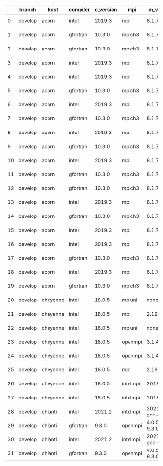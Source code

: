 |    | branch   | host     | compiler   | c_version   | mpi      | m_version          | o_g   | os    | build   |   u_pass |   u_fail |   s_pass |   s_fail |   e_pass |   e_fail |   nuopc_pass |   nuopc_fail | artifacts_hash                                                                                                  | modified                   |
|----|----------|----------|------------|-------------|----------|--------------------|-------|-------|---------|----------|----------|----------|----------|----------|----------|--------------|--------------|-----------------------------------------------------------------------------------------------------------------|----------------------------|
|  0 | develop  | acorn    | intel      | 2019.3      | mpi      | 8.1.7              | g     | Linux | Fail    |          |          |          |          |          |          |           50 |            0 | [artifacts](https://github.com/esmf-org/esmf-test-artifacts-new/tree/None/)                                     | 2022-03-08 16:18:44.599133 |
|  1 | develop  | acorn    | gfortran   | 10.3.0      | mpich3   | 8.1.7              | O     | Linux | Fail    |          |          |          |          |          |          |           50 |            0 | [artifacts](https://github.com/esmf-org/esmf-test-artifacts-new/tree/None/)                                     | 2022-03-08 16:18:44.599222 |
|  2 | develop  | acorn    | gfortran   | 10.3.0      | mpich3   | 8.1.7              | g     | Linux | Fail    |          |          |          |          |          |          |           50 |            0 | [artifacts](https://github.com/esmf-org/esmf-test-artifacts-new/tree/None/)                                     | 2022-03-08 16:18:44.599257 |
|  3 | develop  | acorn    | intel      | 2019.3      | mpi      | 8.1.7              | O     | Linux | Fail    |          |          |          |          |          |          |           50 |            0 | [artifacts](https://github.com/esmf-org/esmf-test-artifacts-new/tree/None/)                                     | 2022-03-08 16:18:44.599288 |
|  4 | develop  | acorn    | intel      | 2019.3      | mpi      | 8.1.7              | g     | Linux | Fail    |          |          |          |          |          |          |           50 |            0 | [artifacts](https://github.com/esmf-org/esmf-test-artifacts-new/tree/None/)                                     | 2022-03-08 16:20:54.332374 |
|  5 | develop  | acorn    | gfortran   | 10.3.0      | mpich3   | 8.1.7              | g     | Linux | Fail    |          |          |          |          |          |          |           50 |            0 | [artifacts](https://github.com/esmf-org/esmf-test-artifacts-new/tree/None/)                                     | 2022-03-08 16:20:54.332435 |
|  6 | develop  | acorn    | intel      | 2019.3      | mpi      | 8.1.7              | O     | Linux | Fail    |          |          |          |          |          |          |           50 |            0 | [artifacts](https://github.com/esmf-org/esmf-test-artifacts-new/tree/None/)                                     | 2022-03-08 16:20:54.332464 |
|  7 | develop  | acorn    | gfortran   | 10.3.0      | mpich3   | 8.1.7              | O     | Linux | Fail    |          |          |          |          |          |          |           50 |            0 | [artifacts](https://github.com/esmf-org/esmf-test-artifacts-new/tree/None/)                                     | 2022-03-08 16:20:54.332491 |
|  8 | develop  | acorn    | intel      | 2019.3      | mpi      | 8.1.7              | g     | Linux | Fail    |          |          |          |          |          |          |           50 |            0 | [artifacts](https://github.com/esmf-org/esmf-test-artifacts-new/tree/None/)                                     | 2022-03-08 16:21:29.622214 |
|  9 | develop  | acorn    | gfortran   | 10.3.0      | mpich3   | 8.1.7              | g     | Linux | Fail    |          |          |          |          |          |          |           50 |            0 | [artifacts](https://github.com/esmf-org/esmf-test-artifacts-new/tree/None/)                                     | 2022-03-08 16:21:29.622285 |
| 10 | develop  | acorn    | intel      | 2019.3      | mpi      | 8.1.7              | O     | Linux | Fail    |          |          |          |          |          |          |           50 |            0 | [artifacts](https://github.com/esmf-org/esmf-test-artifacts-new/tree/None/)                                     | 2022-03-08 16:21:29.622318 |
| 11 | develop  | acorn    | gfortran   | 10.3.0      | mpich3   | 8.1.7              | O     | Linux | Fail    |          |          |          |          |          |          |           50 |            0 | [artifacts](https://github.com/esmf-org/esmf-test-artifacts-new/tree/None/)                                     | 2022-03-08 16:21:29.622349 |
| 12 | develop  | acorn    | gfortran   | 10.3.0      | mpich3   | 8.1.7              | O     | Linux | Fail    |          |          |          |          |          |          |           50 |            0 | [artifacts](https://github.com/esmf-org/esmf-test-artifacts-new/tree/None/)                                     | 2022-03-08 16:22:08.079459 |
| 13 | develop  | acorn    | intel      | 2019.3      | mpi      | 8.1.7              | g     | Linux | Fail    |          |          |          |          |          |          |           50 |            0 | [artifacts](https://github.com/esmf-org/esmf-test-artifacts-new/tree/None/)                                     | 2022-03-08 16:22:08.079531 |
| 14 | develop  | acorn    | gfortran   | 10.3.0      | mpich3   | 8.1.7              | g     | Linux | Fail    |          |          |          |          |          |          |           50 |            0 | [artifacts](https://github.com/esmf-org/esmf-test-artifacts-new/tree/None/)                                     | 2022-03-08 16:22:08.079564 |
| 15 | develop  | acorn    | intel      | 2019.3      | mpi      | 8.1.7              | O     | Linux | Fail    |          |          |          |          |          |          |           50 |            0 | [artifacts](https://github.com/esmf-org/esmf-test-artifacts-new/tree/None/)                                     | 2022-03-08 16:22:08.079594 |
| 16 | develop  | acorn    | intel      | 2019.3      | mpi      | 8.1.7              | O     | Linux | Fail    |    13685 |        0 |       49 |        0 |       80 |        0 |           50 |            0 | [artifacts](https://github.com/esmf-org/esmf-test-artifacts-new/tree/37d001e59f489246e87e4adde8109d783708e90c/) | 2022-03-08 16:57:35.808764 |
| 17 | develop  | acorn    | gfortran   | 10.3.0      | mpich3   | 8.1.7              | O     | Linux | Fail    |    13685 |        0 |       49 |        0 |       80 |        0 |           50 |            0 | [artifacts](https://github.com/esmf-org/esmf-test-artifacts-new/tree/78f1afd5ffa13e304e99795c1cb3121fb492568a/) | 2022-03-08 16:57:35.808782 |
| 18 | develop  | acorn    | intel      | 2019.3      | mpi      | 8.1.7              | g     | Linux | Fail    |    13685 |        0 |       49 |        0 |       80 |        0 |           50 |            0 | [artifacts](https://github.com/esmf-org/esmf-test-artifacts-new/tree/159fcf9b83c64b2ca9144b5610dbcb5419e6885e/) | 2022-03-08 16:57:35.808785 |
| 19 | develop  | acorn    | gfortran   | 10.3.0      | mpich3   | 8.1.7              | g     | Linux | Fail    |    13685 |        0 |       49 |        0 |       80 |        0 |           50 |            0 | [artifacts](https://github.com/esmf-org/esmf-test-artifacts-new/tree/7129810731714dfd62e3a2050af51efedf723c37/) | 2022-03-08 16:57:35.808787 |
| 20 | develop  | cheyenne | intel      | 18.0.5      | mpiuni   | none               | g     | Linux | Fail    |    12158 |        0 |        8 |        0 |       43 |        0 |            0 |           50 | [artifacts](https://github.com/esmf-org/esmf-test-artifacts-new/tree/1d7990bae5546f0aa6bc054d966f3879f8dc4ee9/) | 2022-03-08 16:57:37.528468 |
| 21 | develop  | cheyenne | intel      | 18.0.5      | mpt      | 2.19               | g     | Linux | Fail    |    13685 |        0 |       49 |        0 |       80 |        0 |           50 |            0 | [artifacts](https://github.com/esmf-org/esmf-test-artifacts-new/tree/85960f541739cef67d170118f3f7414e07f36569/) | 2022-03-08 16:57:37.528481 |
| 22 | develop  | cheyenne | intel      | 18.0.5      | mpiuni   | none               | O     | Linux | Fail    |    12158 |        0 |        8 |        0 |       43 |        0 |            0 |           50 | [artifacts](https://github.com/esmf-org/esmf-test-artifacts-new/tree/dce37d167c6e7fff74357fe224cc6bd37e36c5e1/) | 2022-03-08 16:57:37.528484 |
| 23 | develop  | cheyenne | intel      | 18.0.5      | openmpi  | 3.1.4              | g     | Linux | Fail    |    13685 |        0 |       49 |        0 |       80 |        0 |           50 |            0 | [artifacts](https://github.com/esmf-org/esmf-test-artifacts-new/tree/7bfbb5cd93809082db8f5f8cdd9d89dd705cc6d9/) | 2022-03-08 16:57:37.528486 |
| 24 | develop  | cheyenne | intel      | 18.0.5      | openmpi  | 3.1.4              | O     | Linux | Fail    |    13685 |        0 |       49 |        0 |       80 |        0 |           50 |            0 | [artifacts](https://github.com/esmf-org/esmf-test-artifacts-new/tree/7f234936b49d1cee5bea83d20cb89e1733e7f5bf/) | 2022-03-08 16:57:37.528488 |
| 25 | develop  | cheyenne | intel      | 18.0.5      | mpt      | 2.19               | O     | Linux | Fail    |    13685 |        0 |       49 |        0 |       80 |        0 |           50 |            0 | [artifacts](https://github.com/esmf-org/esmf-test-artifacts-new/tree/9d37a0b49e6617da09fe5262c334aae0f59410d7/) | 2022-03-08 16:57:37.528490 |
| 26 | develop  | cheyenne | intel      | 18.0.5      | intelmpi | 2018.4.274         | g     | Linux | Fail    |    13685 |        0 |       49 |        0 |       80 |        0 |           50 |            0 | [artifacts](https://github.com/esmf-org/esmf-test-artifacts-new/tree/b41ad1ba6bdb8bf24751b1260e7563d4cad8ab76/) | 2022-03-08 16:57:37.528492 |
| 27 | develop  | cheyenne | intel      | 18.0.5      | intelmpi | 2018.4.274         | O     | Linux | Fail    |    13685 |        0 |       49 |        0 |       80 |        0 |           50 |            0 | [artifacts](https://github.com/esmf-org/esmf-test-artifacts-new/tree/dea8c8633acce12a8e87190885df327ff5537c69/) | 2022-03-08 16:57:37.528494 |
| 28 | develop  | chianti  | intel      | 2021.2      | intelmpi | 2021.2.0-gcc-9.3.0 | g     | Linux | Fail    |    13685 |        0 |       49 |        0 |       80 |        0 |           44 |            6 | [artifacts](https://github.com/esmf-org/esmf-test-artifacts-new/tree/91ba61b77840d3208e38eac0886ece2d869085fe/) | 2022-03-08 16:57:38.669392 |
| 29 | develop  | chianti  | gfortran   | 9.3.0       | openmpi  | 4.0.5-gcc-9.3.0    | O     | Linux | Fail    |    13685 |        0 |       49 |        0 |       80 |        0 |           44 |            6 | [artifacts](https://github.com/esmf-org/esmf-test-artifacts-new/tree/3b43c0526717283451d4cfcf087c079315fddb71/) | 2022-03-08 16:57:38.669405 |
| 30 | develop  | chianti  | intel      | 2021.2      | intelmpi | 2021.2.0-gcc-9.3.0 | O     | Linux | Fail    |    13685 |        0 |       49 |        0 |       80 |        0 |           44 |            6 | [artifacts](https://github.com/esmf-org/esmf-test-artifacts-new/tree/0210c4de5e0232ba707db12c5e9dad15ccc5be9a/) | 2022-03-08 16:57:38.669409 |
| 31 | develop  | chianti  | gfortran   | 9.3.0       | openmpi  | 4.0.5-gcc-9.3.0    | g     | Linux | Fail    |    13685 |        0 |       49 |        0 |       80 |        0 |           44 |            6 | [artifacts](https://github.com/esmf-org/esmf-test-artifacts-new/tree/adcdf6173e0125911683f4b4202d1c3245ef5c32/) | 2022-03-08 16:57:38.669411 |